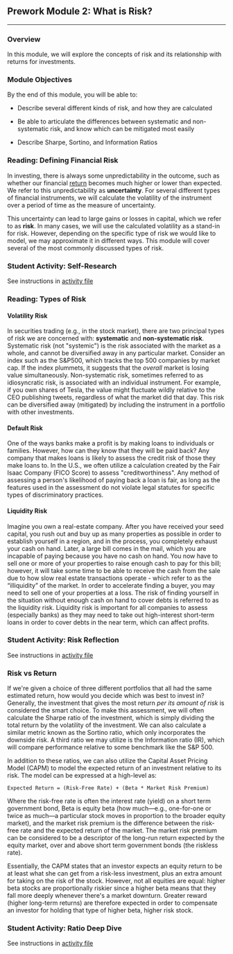 ## Prework Module 2: What is Risk?

---

### Overview
In this module, we will explore the concepts of risk and its relationship with returns for investments.

### Module Objectives

By the end of this module, you will be able to:

* Describe several different kinds of risk, and how they are calculated

* Be able to articulate the differences between systematic and non-systematic risk, and know which can be mitigated most easily

* Describe Sharpe, Sortino, and Information Ratios

### Reading: Defining Financial Risk

In investing, there is always some unpredictability in the outcome, such as whether our financial [return](https://www.investopedia.com/terms/r/return.asp) becomes much higher or lower than expected. We refer to this unpredictability as **uncertainty**. For several different types of financial instruments, we will calculate the volatility of the instrument over a period of time as the measure of uncertainty.

This uncertainty can lead to large gains or losses in capital, which we refer to as **risk**. In many cases, we will use the calculated volatility as a stand-in for risk. However, depending on the specific type of risk we would like to model, we may approximate it in different ways. This module will cover several of the most commonly discussed types of risk.

### Student Activity: Self-Research

See instructions in [activity file](Activities/01-Stu_Self_Research/README.md)

### Reading: Types of Risk

#### Volatility Risk

In securities trading (e.g., in the stock market), there are two principal types of risk we are concerned with: **systematic** and **non-systematic risk**. Systematic risk (not "systemic") is the risk associated with the market as a whole, and cannot be diversified away in any particular market. Consider an index such as the S&P500, which tracks the top 500 companies by market cap. If the index plummets, it suggests that the *overall* market is losing value simultaneously. Non-systematic risk, sometimes referred to as idiosyncratic risk, is associated with an individual instrument. For example, if you own shares of Tesla, the value might fluctuate wildly relative to the CEO publishing tweets, regardless of what the market did that day. This risk can be diversified away (mitigated) by including the instrument in a portfolio with other investments.

#### Default Risk

One of the ways banks make a profit is by making loans to individuals or families. However, how can they know that they will be paid back? Any company that makes loans is likely to assess the credit risk of those they make loans to. In the U.S., we often utilize a calculation created by the Fair Isaac Company (FICO Score) to assess "creditworthiness". Any method of assessing a person's likelihood of paying back a loan is fair, as long as the features used in the assessment do not violate legal statutes for specific types of discriminatory practices.

#### Liquidity Risk
Imagine you own a real-estate company. After you have received your seed capital, you rush out and buy up as many properties as possible in order to establish yourself in a region, and in the process, you completely exhaust your cash on hand. Later, a large bill comes in the mail, which you are incapable of paying because you have no cash on hand. You now have to sell one or more of your properties to raise enough cash to pay for this bill; however, it will take some time to be able to receive the cash from the sale due to how slow real estate transactions operate - which refer to as the “illiquidity” of the market. In order to accelerate finding a buyer, you may need to sell one of your properties at a loss. The risk of finding yourself in the situation without enough cash on hand to cover debts is referred to as the liquidity risk. Liquidity risk is important for all companies to assess (especially banks) as they may need to take out high-interest short-term loans in order to cover debts in the near term, which can affect profits.

### Student Activity: Risk Reflection

See instructions in [activity file](Activities/02-Stu_Risk_Reflection/README.md)

### Risk vs Return

If we're given a choice of three different portfolios that all had the same estimated return, how would you decide which was best to invest in? Generally, the investment that gives the most return *per its amount of risk* is considered the smart choice. To make this assessment, we will often calculate the Sharpe ratio of the investment, which is simply dividing the total return by the volatility of the investment. We can also calculate a similar metric known as the Sortino ratio, which only incorporates the downside risk. A third ratio we may utilize is the Information ratio (IR), which will compare performance relative to some benchmark like the S&P 500.

In addition to these ratios, we can also utilize the Capital Asset Pricing Model (CAPM) to model the expected return of an investment relative to its risk. The model can be expressed at a high-level as:

```
Expected Return = (Risk-Free Rate) + (Beta * Market Risk Premium)

```

Where the risk-free rate is often the interest rate (yield) on a short term government bond, Beta is equity beta (how much&mdash;e.g., one-for-one or twice as much&mdash;a particular stock moves in proportion to the broader equity market), and the market risk premium is the difference between the risk-free rate and the expected return of the market. The market risk premium can be considered to be a descriptor of the long-run return expected by the equity market, over and above short term government bonds (the riskless rate).

Essentially, the CAPM states that an investor expects an equity return to be at least what she can get from a risk-less investment, plus an extra amount for taking on the risk of the stock. However, not all equities are equal: higher beta stocks are proportionally riskier since a higher beta means that they fall more deeply whenever there's a market downturn. Greater reward (higher long-term returns) are therefore expected in order to compensate an investor for holding that type of higher beta, higher risk stock.

### Student Activity: Ratio Deep Dive

See instructions in [activity file](Activities/03-Stu_Ratio_Deep_Dive/README.md)
